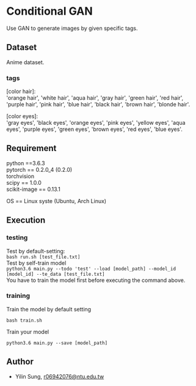 # **Conditional GAN**
Use GAN to generate images by given specific tags.

## **Dataset**
Anime dataset.

### **tags**

\[color hair\]: <br/>
'orange hair', 'white hair', 'aqua hair', 'gray hair',
'green hair', 'red hair', 'purple hair', 'pink hair',
'blue hair', 'black hair', 'brown hair', 'blonde hair'.

\[color eyes\]: <br/>
'gray eyes', 'black eyes', 'orange eyes',
'pink eyes', 'yellow eyes', 'aqua eyes', 'purple eyes',
'green eyes', 'brown eyes', 'red eyes', 'blue eyes'.


## **Requirement**
python ==3.6.3 <br/>
pytorch == 0.2.0_4 (0.2.0) <br/>
torchvision <br/>
scipy == 1.0.0 <br/>
scikit-image == 0.13.1 <br/>

OS == Linux syste (Ubuntu, Arch Linux)

## **Execution**

### **testing**

Test by default-setting: <br/>
`bash run.sh [test_file.txt]` <br/>
Test by self-train model <br/>
`python3.6 main.py --todo 'test' --load [model_path] --model_id [model_id] --te_data [test_file.txt]` <br/>
You have to train the model first before executing the command above.

### **training**

Train the model by default setting <br/>

`bash train.sh` <br/>

Train your model<br/>

`python3.6 main.py --save [model_path]`

## **Author**

* Yilin Sung, r06942076@ntu.edu.tw
